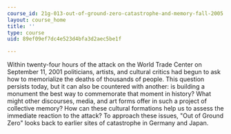```yaml
---
course_id: 21g-013-out-of-ground-zero-catastrophe-and-memory-fall-2005
layout: course_home
title: ''
type: course
uid: 89ef09ef7dc4e523d4bfa3d2aec5be1f

---
```

Within twenty-four hours of the attack on the World Trade Center on September 11, 2001 politicians, artists, and cultural critics had begun to ask how to memorialize the deaths of thousands of people. This question persists today, but it can also be countered with another: is building a monument the best way to commemorate that moment in history? What might other discourses, media, and art forms offer in such a project of collective memory? How can these cultural formations help us to assess the immediate reaction to the attack? To approach these issues, "Out of Ground Zero" looks back to earlier sites of catastrophe in Germany and Japan.

